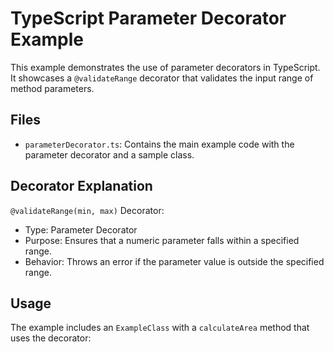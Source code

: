 # TypeScript Parameter Decorator Example

This example demonstrates the use of parameter decorators in TypeScript. It showcases a `@validateRange` decorator that validates the input range of method parameters.

## Files

- `parameterDecorator.ts`: Contains the main example code with the parameter decorator and a sample class.

## Decorator Explanation

`@validateRange(min, max)` Decorator:
- Type: Parameter Decorator
- Purpose: Ensures that a numeric parameter falls within a specified range.
- Behavior: Throws an error if the parameter value is outside the specified range.

## Usage

The example includes an `ExampleClass` with a `calculateArea` method that uses the decorator:
